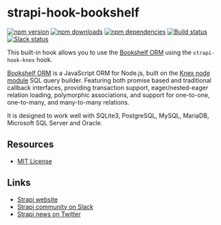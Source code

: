 # strapi-hook-bookshelf

[![npm version](https://img.shields.io/npm/v/strapi-hook-bookshelf.svg)](https://www.npmjs.org/package/strapi-hook-bookshelf)
[![npm downloads](https://img.shields.io/npm/dm/strapi-hook-bookshelf.svg)](https://www.npmjs.org/package/strapi-hook-bookshelf)
[![npm dependencies](https://david-dm.org/strapi/strapi-hook-bookshelf.svg)](https://david-dm.org/strapi/strapi-hook-bookshelf)
[![Build status](https://travis-ci.org/strapi/strapi-hook-bookshelf.svg?branch=master)](https://travis-ci.org/strapi/strapi-hook-bookshelf)
[![Slack status](https://slack.strapi.io/badge.svg)](http://slack.strapi.io)

This built-in hook allows you to use the [Bookshelf ORM](http://bookshelfjs.org/) using the `strapi-hook-knex` hook.

[Bookshelf ORM](http://bookshelfjs.org/) is a JavaScript ORM for Node.js, built on the [Knex node module](http://knexjs.org/) SQL query builder. Featuring both promise based and traditional callback interfaces, providing transaction support, eager/nested-eager relation loading, polymorphic associations, and support for one-to-one, one-to-many, and many-to-many relations.

It is designed to work well with SQLite3, PostgreSQL, MySQL, MariaDB, Microsoft SQL Server and Oracle.

## Resources

- [MIT License](LICENSE.md)

## Links

- [Strapi website](http://strapi.io/)
- [Strapi community on Slack](http://slack.strapi.io)
- [Strapi news on Twitter](https://twitter.com/strapijs)
